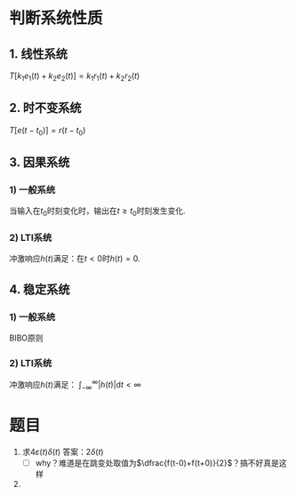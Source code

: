 # 判断系统性质
## 1. 线性系统
$T[k_1e_1(t)+k_2e_2(t)]=k_1r_1(t)+k_2r_2(t)$
## 2. 时不变系统
$T[e(t-t_0)]=r(t-t_0)$
## 3. 因果系统
### 1) 一般系统
当输入在$t_0$时刻变化时，输出在$t\ge t_0$时刻发生变化.
### 2) LTI系统
冲激响应$h(t)$满足：在$t<0$时$h(t)=0$.
## 4. 稳定系统
### 1) 一般系统
BIBO原则
### 2) LTI系统
冲激响应$h(t)$满足：
$\displaystyle\int_{-\infty}^{\infty}|h(t)|\mathrm{d}t<\infty$

# 题目
1. 求$4\varepsilon(t)\delta(t)$
    答案：$2\delta(t)$  
    - [ ] why？难道是在跳变处取值为$\dfrac{f(t-0)+f(t+0)}{2}$？搞不好真是这样
2. 

